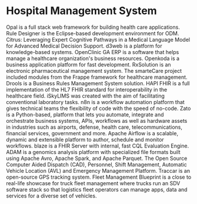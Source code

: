 # Hospital Management System

Opal is a full stack web framework for building health care applications. Rule Designer is the Eclipse-based development environment for ODM. Citrus: Leveraging Expert Cognitive Pathways in a Medical Language Model for Advanced Medical Decision Support. d3web is a platform for knowledge-based systems. OpenClinic GA ERP is a software that helps manage a healthcare organization's business resources. Openkoda is a business application platform for fast development. RxSolution is an electronic pharmaceutical management system. The smarteCare project included modules from the Frappe framework for healthcare management. Drools is a Business Rules Management System solution. HAPI FHIR is a full implementation of the HL7 FHIR standard for interoperability in the healthcare field. iSkyLIMS was created with the aim of facilitating conventional laboratory tasks. n8n is a workflow automation platform that gives technical teams the flexibility of code with the speed of no-code. Zato is a Python-based, platform that lets you automate, integrate and orchestrate business systems, APIs, workflows as well as hardware assets in industries such as airports, defense, health care, telecommunications, financial services, government and more. Apache Airflow is a scalable, dynamic and extensible platform to author, schedule and monitor workflows. blaze is a FHIR Server with internal, fast CQL Evaluation Engine. ADAM is a genomics analysis platform with specialized file formats built using Apache Avro, Apache Spark, and Apache Parquet. The Open Source Computer Aided Dispatch (CAD), Personnel, Shift Management, Automatic Vehicle Location (AVL) and Emergency Management Platform. Traccar is an open-source GPS tracking system. Fleet Management Blueprint is a close to real-life showcase for truck fleet management where trucks run an SDV software stack so that logistics fleet operators can manage apps, data and services for a diverse set of vehicles.